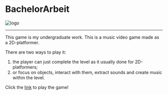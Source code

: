 
# BachelorArbeit

![logo](https://github.com/MilaGrishkova/BachelorArbeit/raw/main/BA.jpg)

________________

This game is my undergraduate work. This is a music video game made as a 2D-platformer. 

There are two ways to play it: 
1) the player can just complete the level as it usually done for 2D-platformers;
2) or focus on objects, interact with them, extract sounds and create music within the level. 

Click the [link](https://play.unity.com/en/games/d6f010d8-a973-4a7d-a8fb-b92abe2d8f48/webgl-builds) to play the game!
